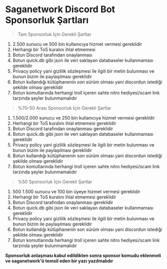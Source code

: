 # Saganetwork Discord Bot Sponsorluk Şartları

> Tam Sponsorluk İçin Gerekli Şartlar

1. 2.500 sunucu ve 500 bin kullanıcıya hizmet vermesi gereklidir
2. Herhangi bir ToS kuralını ihlal etmemesi
3. Botun Discord tarafından onaylanması
4. Botun quick.db gibi json ile veri saklayan databaseler kullanmaması gereklidir
6. Privacy policy yani gizlilik sözleşmesi ile ilgili bir metin bulunması ve bunun bizim ile paylaşılması gereklidir
7. Botun kullandığı kütüphanenin son sürüm olması yani discordun istediği şekilde olması gereklidir
8. Botun komutlarında herhangi troll içeren sahte nitro hediyesi/scam link tarzında şeyler bulunmamalıdır

> %70-50 Arası Sponsorluk İçin Gerekli Şartlar

1. 1.500/2.000 sunucu ve 250 bin kullanıcıya hizmet vermesi gereklidir
2. Herhangi bir ToS kuralını ihlal etmemesi gereklidir
3. Botun Discord tarafından onaylanması gereklidir
4. Botun quick.db gibi json ile veri saklayan databaseler kullanmaması gereklidir
5. Privacy policy yani gizlilik sözleşmesi ile ilgili bir metin bulunması ve bunun bizim ile paylaşılması gereklidir
6. Botun kullandığı kütüphanenin son sürüm olması yani discordun istediği şekilde olması gereklidir
7. Botun komutlarında herhangi troll içeren sahte nitro hediyesi/scam link tarzında şeyler bulunmamalıdır

> %50 Sponsorluk İçin Gerekli Şartlar

1. 500 1.500 sunucu ve 100 bin üyeye hizmet vermesi gereklidir
2. Herhangi bir ToS kuralını ihlal etmemesi gereklidir
3. Botun Discord tarafından onaylanması gereklidir
4. Botun quick.db gibi json ile veri saklayan databaseler kullanmaması gereklidir
5. Privacy policy yani gizlilik sözleşmesi ile ilgili bir metin bulunması ve bunun bizim ile paylaşılması gereklidir
6. Botun kullandığı kütüphanenin son sürüm olması yani discordun istediği şekilde olması gereklidir
7. Botun komutlarında herhangi troll içeren sahte nitro hediyesi/scam link tarzında şeyler bulunmamalıdır

**Sponsorluk anlaşması kabul edildikten sonra sponsor komudu eklenmeli ve saganetwork'ü temsil eden bir yazı yazılmalıdır**
